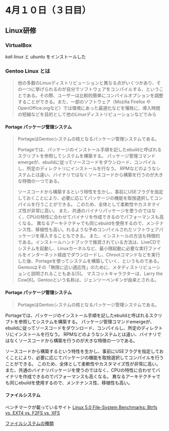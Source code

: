 # 4月１０日（３日目）

## Linux研修

### VirtualBox

*kali linux* と *ubuntu* をインストールした

### Gentoo Linux とは

> 他の多数のLinuxディストリビューションと異なる点がいくつかあり、その一つに挙げられるのが自分でソフトウェアをコンパイルする、ということである。その際、ユーザーは比較的簡単にコンパイルオプションを調整することができる。また、一部のソフトウェア（Mozilla Firefox や OpenOffice.orgなど）では環境にあった最適化などを犠牲に、導入時間の短縮などを目的として他のLinuxディストリビューションなどでみら
#### Portage パッケージ管理システム

> PortageはGentooシステムの核となるパッケージ管理システムである。
>
> Portageでは、パッケージのインストール手順を記したebuildと呼ばれるスクリプトを参照してシステムを構築する。 パッケージ管理コマンドemergeが、ebuildに従ってソースコードをダウンロード、コンパイルし、所定のディレクトリにインストールを行なう。 RPMなどのようなシステムとは違い、バイナリではなくソースコードから構築を行うのが大きな特徴の一つである。
>
> ソースコードから構築するという特性を生かし、事前にUSEフラグを指定しておくことにより、必要に応じてパッケージの機能を取捨選択してコンパイルを行うことができる。 このため、全体として柔軟性やカスタマイズ性が非常に高い。 また、共通のバイナリパッケージを使うのではなく、CPUの特性に合わせてバイナリを作成できるのでパフォーマンスも高くなる。 異なるアーキテクチャでも同じebuildを使用するので、メンテナンス性、移植性も高い。れるような予めコンパイルされたソフトウェアパッケージを導入することもできる。 また、インストールの方法も特徴的である。インストールハンドブックで推奨されている方法は、LiveCDでシステムを起動し、Linuxカーネルなど、最小限起動に必要な実行ファイルをインターネット経由でダウンロードし、Chrootコマンドなどを実行した後、Portageを使ってシステムを構築していく、というものである。 Gentooはその「無限に近い適応性」のために、メタディストリビューションと説明されることもある[5]。 マスコットキャラクターは、Larry the Cow[6]。Gentooという名称は、ジェンツーペンギンが由来とされる。
>

#### Portage パッケージ管理システム

> PortageはGentooシステムの核となるパッケージ管理システムである。

Portageでは、パッケージのインストール手順を記したebuildと呼ばれるスクリプトを参照してシステムを構築する。 パッケージ管理コマンドemergeが、ebuildに従ってソースコードをダウンロード、コンパイルし、所定のディレクトリにインストールを行なう。 RPMなどのようなシステムとは違い、バイナリではなくソースコードから構築を行うのが大きな特徴の一つである。

ソースコードから構築するという特性を生かし、事前にUSEフラグを指定しておくことにより、必要に応じてパッケージの機能を取捨選択してコンパイルを行うことができる。 このため、全体として柔軟性やカスタマイズ性が非常に高い。 また、共通のバイナリパッケージを使うのではなく、CPUの特性に合わせてバイナリを作成できるのでパフォーマンスも高くなる。 異なるアーキテクチャでも同じebuildを使用するので、メンテナンス性、移植性も高い。


#### ファイルシステム

ベンチマークが載っているサイト
[Linux 5.0 File-System Benchmarks: Btrfs vs. EXT4 vs. F2FS vs. XFS](https://www.phoronix.com/scan.php?page=article&item=linux-50-filesystes&num=1)

[ファイルシステムの種類](https://eng-entrance.com/linux-make-filesystem#i-4)


